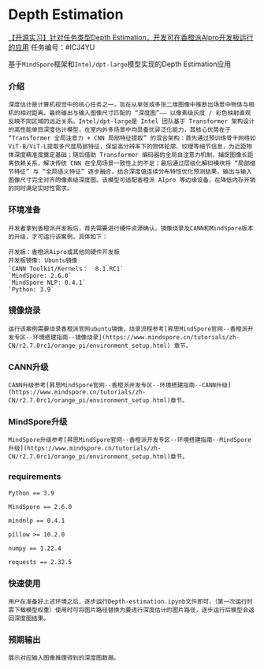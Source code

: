 # Depth Estimation

[【开源实习】针对任务类型Depth Estimation，开发可在香橙派AIpro开发板运行的应用](https://gitee.com/mindspore/community/issues/ICJ4YU)
任务编号：#ICJ4YU  

基于`MindSpore`框架和`Intel/dpt-large`模型实现的Depth Estimation应用  

### 介绍
    深度估计是计算机视觉中的核心任务之一，旨在从单张或多张二维图像中推断出场景中物体与相机的相对距离，最终输出与输入图像尺寸匹配的 “深度图”—— 以像素级灰度 / 彩色映射直观反映不同区域的远近关系。Intel/dpt-large是 Intel 团队基于 Transformer 架构设计的高性能单目深度估计模型，在室内外多场景中均具备优异泛化能力，其核心优势在于 “Transformer 全局注意力 + CNN 局部特征提取” 的混合架构：首先通过预训练骨干网络如 ViT-B/ViT-L提取多尺度局部特征，保留高分辨率下的物体轮廓、纹理等细节信息，为近距物体深度精准度奠定基础；随后借助 Transformer 编码器的全局自注意力机制，捕捉图像长距离依赖关系，解决传统 CNN 在全局场景一致性上的不足；最后通过层级化解码模块将 “局部细节特征” 与 “全局语义特征” 逐步融合，结合深度值连续分布特性优化预测结果，输出与输入图像尺寸完全对齐的像素级深度图。该模型可适配香橙派 AIpro 等边缘设备，在降低内存开销的同时满足实时性需求。

### 环境准备

    开发者拿到香橙派开发板后，首先需要进行硬件资源确认，镜像烧录及CANN和MindSpore版本的升级，才可运行该案例，具体如下：

    开发板：香橙派Aipro或其他同硬件开发板  
    开发板镜像: Ubuntu镜像  
    `CANN Toolkit/Kernels：	8.1.RC1`  
    `MindSpore: 2.6.0` 
    `MindSpore NLP: 0.4.1`  
    `Python: 3.9`

### 镜像烧录

    运行该案例需要烧录香橙派官网ubuntu镜像，烧录流程参考[昇思MindSpore官网--香橙派开发专区--环境搭建指南--镜像烧录](https://www.mindspore.cn/tutorials/zh-CN/r2.7.0rc1/orange_pi/environment_setup.html) 章节。

### CANN升级

    CANN升级参考[昇思MindSpore官网--香橙派开发专区--环境搭建指南--CANN升级](https://www.mindspore.cn/tutorials/zh-CN/r2.7.0rc1/orange_pi/environment_setup.html)章节。

### MindSpore升级

    MindSpore升级参考[昇思MindSpore官网--香橙派开发专区--环境搭建指南--MindSpore升级](https://www.mindspore.cn/tutorials/zh-CN/r2.7.0rc1/orange_pi/environment_setup.html)章节。

### requirements
```
Python == 3.9

MindSpore == 2.6.0

mindnlp == 0.4.1

pillow >= 10.2.0

numpy == 1.22.4

requests == 2.32.5

```
### 快速使用

    用户在准备好上述环境之后，逐步运行Depth-estimation.ipynb文件即可，（第一次运行时需下载模型权重）使用时可将图片路径替换为要进行深度估计的图片路径，逐步运行后模型会返回深度图结果。

### 预期输出
    展示对应输入图像推理得到的深度图数据。



